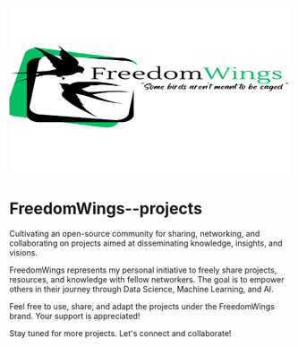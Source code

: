 <img src="https://github.com/warsab/warsab/blob/main/Portfolio logo.png" alt="WARRICK SABATTA" width="500" height="300"/>  

# FreedomWings--projects

Cultivating an open-source community for sharing, networking, and collaborating on projects aimed at disseminating knowledge, insights, and visions.

FreedomWings represents my personal initiative to freely share projects, resources, and knowledge with fellow networkers. The goal is to empower others in their journey through Data Science, Machine Learning, and AI.

Feel free to use, share, and adapt the projects under the FreedomWings brand. Your support is appreciated!

Stay tuned for more projects. Let's connect and collaborate!

